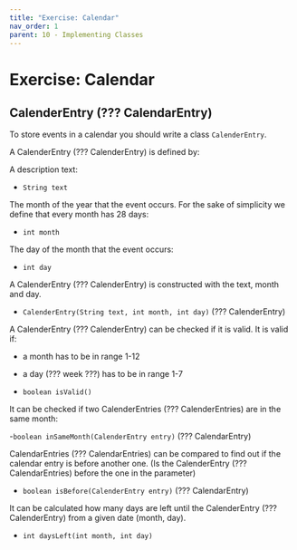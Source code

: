 ```yaml
---
title: "Exercise: Calendar"
nav_order: 1
parent: 10 - Implementing Classes
---
```


# Exercise: Calendar

## CalenderEntry (??? CalendarEntry)

To store events in a calendar you should write a class `CalenderEntry`.

A CalenderEntry (??? CalenderEntry) is defined by:

A description text:

- `String text`

The month of the year that the event occurs. For the sake of simplicity we define that every month has 28 days:

- `int month`

The day of the month that the event occurs:

- `int day`

A CalenderEntry (??? CalenderEntry) is constructed with the text, month and day.

- `CalenderEntry(String text, int month, int day)` (??? CalenderEntry)

A CalenderEntry (??? CalenderEntry) can be checked if it is valid. It is valid if:
- a month has to be in range 1-12
- a day (??? week ???) has to be in range 1-7

- `boolean isValid()`

It can be checked if two CalenderEntries (??? CalenderEntries) are in the same month:

-`boolean inSameMonth(CalenderEntry entry)` (??? CalendarEntry)

CalendarEntries (??? CalendarEntries) can be compared to find out if the calendar entry is before another one.
(Is the CalenderEntry (??? CalendarEntries) before the one in the parameter)

- `boolean isBefore(CalenderEntry entry)` (??? CalendarEntry)

It can be calculated how many days are left until the CalenderEntry (??? CalenderEntry) from a given date (month, day).

- `int daysLeft(int month, int day)`
